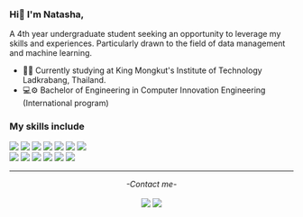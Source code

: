 ### Hi👋 I'm Natasha,

A 4th year undergraduate student seeking an opportunity to leverage my skills and experiences. Particularly drawn to the field of data management and machine learning.

- 🏫📐 Currently studying at King Mongkut's Institute of Technology Ladkrabang, Thailand.
- 💻⚙️ Bachelor of Engineering in Computer Innovation Engineering (International program)

### My skills include

<p align="left">
<a target="_blank"><img src="https://img.shields.io/badge/Python-FFD43B?style=for-the-badge&logo=python&logoColor=blue"></img></a>
<a target="_blank"><img src="https://img.shields.io/badge/-MySQL-005C84?style=for-the-badge&logo=MySQL&logoColor=white"></img></a>
<a target="_blank"><img src="https://img.shields.io/badge/JavaScript-323330?style=for-the-badge&logo=javascript&logoColor=F7DF1E"></img></a>
<a target="_blank"><img src="https://img.shields.io/badge/HTML5-E34F26?style=for-the-badge&logo=html5&logoColor=white"></img></a>
<a target="_blank"><img src="https://img.shields.io/badge/CSS3-1572B6?style=for-the-badge&logo=css3&logoColor=white"></img></a>
<a target="_blank"><img src="https://img.shields.io/badge/Figma-F24E1E?style=for-the-badge&logo=figma&logoColor=white"></img></a>
<a target="_blank"><img src="https://img.shields.io/badge/Amazon_AWS-FF9900?style=for-the-badge&logo=amazonaws&logoColor=white"></img></a>
<br>
<a target="_blank"><img src="https://img.shields.io/badge/C/C%2B%2B-00599C?style=for-the-badge&logo=c%2B%2B&logoColor=white"></img></a>
<a target="_blank"><img src="https://img.shields.io/badge/-Matlab-e69138?style=for-the-badge&logo=Matlab&logoColor=white"></img></a>
<a target="_blank"><img src="https://img.shields.io/badge/Node--Red-8F0000?style=for-the-badge&logo=nodered&logoColor=white"></img></a>
<a target="_blank"><img src="https://img.shields.io/badge/Arduino-00979D?style=for-the-badge&logo=Arduino&logoColor=white"></img></a>
<a target="_blank"><img src="https://img.shields.io/badge/Raspberry%20Pi-A22846?style=for-the-badge&logo=Raspberry%20Pi&logoColor=white"></img></a>
<a target="_blank"><img src="https://img.shields.io/badge/Unity-100000?style=for-the-badge&logo=unity&logoColor=white"></img></a>
<!-- Add more social links as needed -->

</p>


<hr>
<p align="center">
   <i>-Contact me-</i>
   <br>
<br>
<a target="_blank" href="https://www.linkedin.com/in/natasha-gh/"><img src="https://img.shields.io/badge/-LinkedIn-0077B5?style=for-the-badge&logo=Linkedin&logoColor=white"></img></a>
<a target="_blank" href="mailto:greenough.na@gmail.com"><img src="https://img.shields.io/badge/-Gmail-D14836?style=for-the-badge&logo=Gmail&logoColor=white"></img></a>
<!-- Add more social links as needed -->
<br>
</p>
